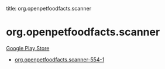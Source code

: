title: org.openpetfoodfacts.scanner
# org.openpetfoodfacts.scanner


[Google Play Store](https://play.google.com/store/apps/details?id=org.openpetfoodfacts.scanner)


* [org.openpetfoodfacts.scanner-554-1](./org.openpetfoodfacts.scanner-554-1/)